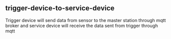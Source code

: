 ## trigger-device-to-service-device
Trigger device will send data from sensor to the master station through mqtt broker and service device will receive the data sent from trigger through mqtt
